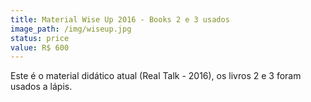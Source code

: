 ```yaml
---
title: Material Wise Up 2016 - Books 2 e 3 usados
image_path: /img/wiseup.jpg
status: price
value: R$ 600
---
```

Este é o material didático atual (Real Talk - 2016), os livros 2 e 3 foram usados a lápis.
